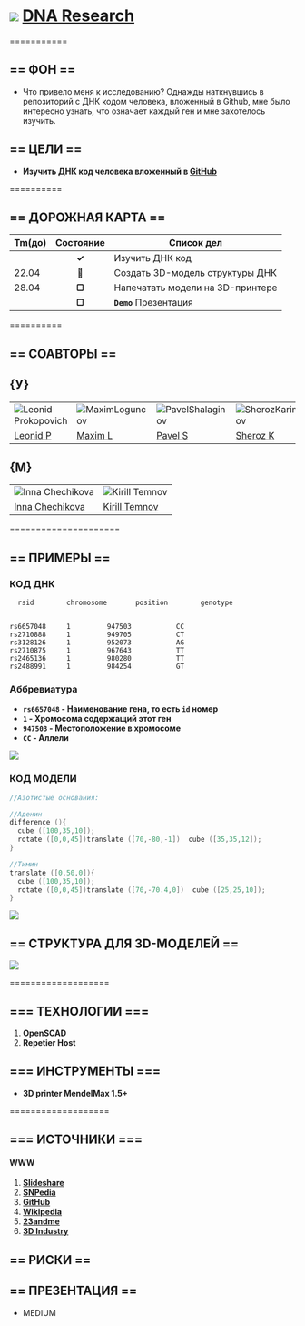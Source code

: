# ![](https://avatars3.githubusercontent.com/u/4658189?s=30) [ DNA Research](https://github.com/soda-io/DNA/)

===========


## == ФОН ==

* Что привело меня к исследованию? Однажды наткнувшись в репозиторий с ДНК кодом человека, вложенный в Github, мне было интересно узнать, что означает каждый ген и мне захотелось изучить.



## == ЦЕЛИ ==

* **Изучить ДНК код человека вложенный в [GitHub](https://github.com)**

==========


## == ДОРОЖНАЯ КАРТА ==

|Tm(до)| Состояние    |  Список дел                        |
|:-----|:------------:|------------------------------------|
|      |  **✓**       | Изучить ДНК код                    |
|22.04 |  **🚩**       | Создать 3D-модель структуры ДНК    |   
|28.04 |  **▢**      | Напечатать модели на 3D-принтере   |
|      |  **▢**      |**`Demo`** Презентация              |


==========



## == СОАВТОРЫ ==


## {У}

|    |    |    |    |
|----|----|----|----|
|![Leonid Prokopovich](https://avatars2.githubusercontent.com/u/6639503?s=74)|![MaximLoguncov](https://avatars2.githubusercontent.com/u/3838734?s=74)|![PavelShalaginov](https://avatars0.githubusercontent.com/u/3833771?s=74)|![SherozKarimov](https://avatars0.githubusercontent.com/u/4226210?s=74)  
| [Leonid P](https://github.com/leonidprokopovich) | [Maxim L](https://github.com/MaximLoguncov) | [Pavel S](https://github.com/PavelShalaginov)|  [Sheroz K](https://github.com/SherozKarimov)  


## {M}

|    |    | 
|----|----|
|![Inna Chechikova](https://pbs.twimg.com/profile_images/2351222123/4hkg9tbwsz8zzztcrqkf_bigger.jpeg)|![Kirill Temnov](https://avatars1.githubusercontent.com/u/147170?s=74)
|[Inna Chechikova](https://twitter.com/Unsa2003)|[Kirill Temnov](https://github.com/KirillTemnov)

=====================

## == ПРИМЕРЫ ==

### КОД ДНК

```
  rsid	      chromosome       position        genotype


rs6657048	  1	        947503	         CC
rs2710888	  1	        949705	         CT
rs3128126	  1	        952073	         AG
rs2710875	  1	        967643	         TT
rs2465136	  1	        980280	         TT
rs2488991	  1	        984254	         GT
```
### Аббревиатура 
* **`rs6657048` - Наименование гена, то есть `id` номер**
* **`1` - Хромосома содержащий этот ген**
* **`947503` -  Местоположение в хромосоме**
* **`CC` - Аллели**

![](https://github.com/soda-io/DNA/blob/master/Img/3D/manu.jpg?raw=true)

### КОД МОДЕЛИ 

```c
//Азотистые основания:

//Аденин
difference (){
  cube ([100,35,10]);
  rotate ([0,0,45])translate ([70,-80,-1])  cube ([35,35,12]);
}

//Тимин
translate ([0,50,0]){
  cube ([100,35,10]);
  rotate ([0,0,45])translate ([70,-70.4,0])  cube ([25,25,10]);
}


```
![](https://github.com/soda-io/DNA.research/blob/master/Img/3D/AdeninAndTimin.png?raw=true)



## == CТРУКТУРА ДЛЯ 3D-МОДЕЛЕЙ ==

![](https://github.com/soda-io/DNA.research/blob/master/Img/docs/DNA_3Dmodel_Structure.jpg?raw=true)


===================


## === ТЕХНОЛОГИИ ===

 1. **OpenSCAD**
 2. **Repetier Host**

## === ИНСТРУМЕНТЫ === 
 
* **3D printer MendelMax 1.5+**


===================


## === ИСТОЧНИКИ ===
  
####  WWW

 1. **[Slideshare](http://www.slideshare.net/sheriakosh/ss-33235731)**
 1. **[SNPedia](www.snpedia.com)**
 1. **[GitHub](https://github.com)**
 1. **[Wikipedia](http://ru.wikipedia.org/wiki/%D0%94%D0%B5%D0%B7%D0%BE%D0%BA%D1%81%D0%B8%D1%80%D0%B8%D0%B1%D0%BE%D0%BD%D1%83%D0%BA%D0%BB%D0%B5%D0%B8%D0%BD%D0%BE%D0%B2%D0%B0%D1%8F_%D0%BA%D0%B8%D1%81%D0%BB%D0%BE%D1%82%D0%B0)**
 1. **[23andme](www.23andme.com)**
 1. **[3D Industry](http://www.3dindustry.ru/article/571/)**


## == РИСКИ ==


## == ПРЕЗЕНТАЦИЯ ==
														 
* MEDIUM
